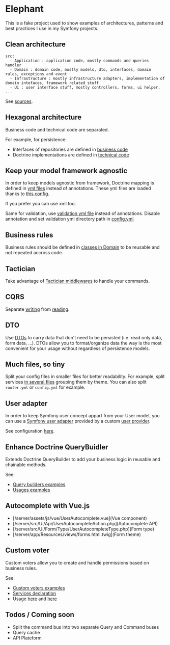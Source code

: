 # Elephant

This is a fake project used to show examples of architectures, patterns and best practices I use in my Symfony projects. 

## Clean architecture

```
src:
  - Application : application code, mostly commands and queries handler
  - Domain : domain code, mostly models, dto, interfaces, domain rules, exceptions and event
  - Infrastructure : mostly infrastructure adapters, implementation of domain intefaces, framework related stuff
  - Ui : user interface stuff, mostly controllers, forms, ui helper, ...
```

See [sources](/server/src).

## Hexagonal architecture

Business code and technical code are separated.

For example, for persistence:

* Interfaces of repositories are defined in [business code](/server/src/Infrastructure/Repository)
* Doctrine implementations are defined in [technical code](/server/src/Domain/Repository)

## Keep your model framework agnostic

In order to keep models agnostic from framework, Doctrine mapping is defined in [yml files](/server/app/config/doctrine/entity) instead of annotations. These yml files are loaded thanks to [this config](/server/app/config/doctrine.yml#L18).

If you prefer you can use xml too.

Same for validation, use [validation yml file](/server/app/config/validation) instead of annotations. Disable annotation and set validation yml directory path in [config.yml](/server/app/config/config.yml#L23)

## Business rules

Business rules should be defined in [classes in Domain](/server/src/Domain/Rules) to be reusable and not repeated accross code.

## Tactician

Take advantage of [Tactician middlewares](/server/app/config/tactician.yml) to handle your commands.

## CQRS

Separate [writing](/server/src/Application/Command) from [reading](/server/src/Application/Query).

## DTO

Use [DTOs](/server/src/Domain/Dto) to carry data that don't need to be persisted (i.e. read only data, form data, ...). DTOs allow you to format/organize data the way is the most convenient for your usage without regardless of persistence models.

## Much files, so tiny

Split your config files in smaller files for better readability. For example, split services [in several files](/server/app/config/services) grouping them by theme. You can also split `router.yml` or `config.yml` for example.

## User adapter

In order to keep Symfony user concept appart from your User model, you can use a [Symfony user adapter](/server/src/Infrastructure/Security/User/SymfonyUser.php) provided by a custom [user provider](/server/src/Infrastructure/Security/User/SymfonyUserProvider.php).

See configuration [here](/server/app/config/security.yml#L12).

## Enhance Doctrine QueryBuidler

Extends Doctrine QueryBuilder to add your business logic in reusable and chainable methods.
 
See:
* [Query builders examples](/server/src/Infrastructure/QueryBuilder)
* [Usages examples](/server/src/Infrastructure/Repository)

## Autocomplete with Vue.js

* [/server/assets/js/vue/UserAutocomplete.vue](Vue component)
* [/server/src/Ui/Api/UserAutocompleteAction.php](Autocomplete API)
* [/server/src/Ui/Form/Type/UserAutocompleteType.php](Form type)
* [/server/app/Resources/views/forms.html.twig](Form theme)

## Custom voter

Custom voters allow you to create and handle permissions based on business rules.

See:
* [Custom voters examples](/server/src/Infrastructure/Security/Voter)
* [Services declaration](/server/app/config/services/security.yml)
* Usage [here](/server/src/Ui/Action/Board/Settings/OptionsAction.php#L91) and [here](/server/app/Resources/views/home.html.twig#L17)

## Todos / Coming soon

* Split the command bus into two separate Query and Command buses
* Query cache
* API Plateform
